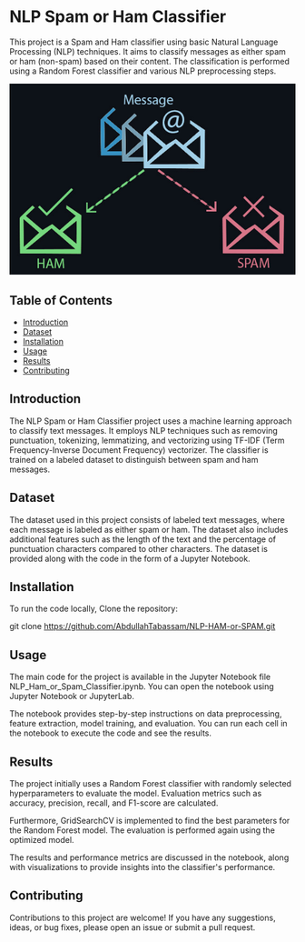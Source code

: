 # NLP Spam or Ham Classifier

This project is a Spam and Ham classifier using basic Natural Language Processing (NLP) techniques. It aims to classify messages as either spam or ham (non-spam) based on their content. The classification is performed using a Random Forest classifier and various NLP preprocessing steps.

![image](img.jpg)

## Table of Contents

- [Introduction](#introduction)
- [Dataset](#dataset)
- [Installation](#installation)
- [Usage](#usage)
- [Results](#results)
- [Contributing](#contributing)

## Introduction

The NLP Spam or Ham Classifier project uses a machine learning approach to classify text messages. It employs NLP techniques such as removing punctuation, tokenizing, lemmatizing, and vectorizing using TF-IDF (Term Frequency-Inverse Document Frequency) vectorizer. The classifier is trained on a labeled dataset to distinguish between spam and ham messages.

## Dataset

The dataset used in this project consists of labeled text messages, where each message is labeled as either spam or ham. The dataset also includes additional features such as the length of the text and the percentage of punctuation characters compared to other characters. The dataset is provided along with the code in the form of a Jupyter Notebook.

## Installation

To run the code locally, Clone the repository:

   git clone https://github.com/AbdullahTabassam/NLP-HAM-or-SPAM.git


## Usage

The main code for the project is available in the Jupyter Notebook file NLP_Ham_or_Spam_Classifier.ipynb. You can open the notebook using Jupyter Notebook or JupyterLab.

The notebook provides step-by-step instructions on data preprocessing, feature extraction, model training, and evaluation. You can run each cell in the notebook to execute the code and see the results.
## Results

The project initially uses a Random Forest classifier with randomly selected hyperparameters to evaluate the model. Evaluation metrics such as accuracy, precision, recall, and F1-score are calculated.

Furthermore, GridSearchCV is implemented to find the best parameters for the Random Forest model. The evaluation is performed again using the optimized model.

The results and performance metrics are discussed in the notebook, along with visualizations to provide insights into the classifier's performance.
## Contributing

Contributions to this project are welcome! If you have any suggestions, ideas, or bug fixes, please open an issue or submit a pull request.
